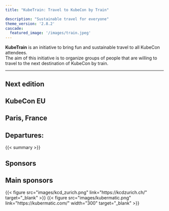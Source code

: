 ```yaml
---
title: "KubeTrain: Travel to KubeCon by Train"

description: "Sustainable travel for everyone"
theme_version: '2.8.2'
cascade:
  featured_image: '/images/train.jpeg'
---
```


<!-- Remove horizontal limits for agenda --> 
<script>
  document.getElementsByClassName("measure-wide")[0].classList.remove("measure-wide");
</script>

**KubeTrain** is an initiative to bring fun and sustainable travel to all KubeCon attendees.  
The aim of this initiative is to organize groups of people that are willing to travel to the next destination of KubeCon by train.

---

<section class="flex-ns flex-wrap justify-around mt5">

  <div class="relative w-100 w-30-l mb4 bg-white">

# Next edition

## KubeCon EU
## Paris, France

# Departures:

{{< summary >}}

  </div>
  <div class="relative w-200 w-60-l mb4 bg-white">

# Sponsors

## Main sponsors

<div class="flex justify-center">
{{< figure src="images/kcd_zurich.png" link="https://kcdzurich.ch/" target="_blank" >}}
{{< figure src="images/kubermatic.png" link="https://kubermatic.com/" width="300" target="_blank" >}}
</div>

<!-- ## Community sponsors

## Supported by -->

  </div>
</section>

<!--

Preparation is in full-swing, if you want to know more about it have
a look at [The Plan]({{< relref "/the_plan" >}}).

**How can you help or participate? I am glad you asked** 😊

We have dedicated page for you depending if you wish to [participate]({{<
relref "/participate/as_traveler" >}}), [organize]({{< relref
"/participate/as_community" >}}) or [sponsor]({{< relref "/participate/as_sponsor" >}}) this
initiative. Have a look at them!

More questions? [Contact us]({{< relref "/about" >}}) 📫

-->
